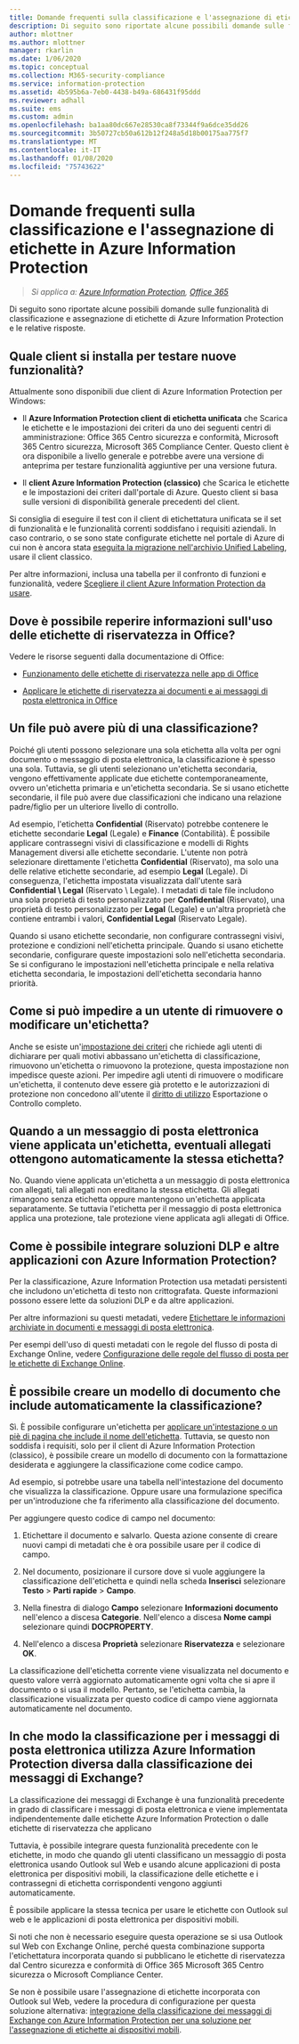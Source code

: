```yaml
---
title: Domande frequenti sulla classificazione e l'assegnazione di etichette - AIP
description: Di seguito sono riportate alcune possibili domande sulle funzionalità di classificazione e assegnazione di etichette di Azure Information Protection e le relative risposte.
author: mlottner
ms.author: mlottner
manager: rkarlin
ms.date: 1/06/2020
ms.topic: conceptual
ms.collection: M365-security-compliance
ms.service: information-protection
ms.assetid: 4b595b6a-7eb0-4438-b49a-686431f95ddd
ms.reviewer: adhall
ms.suite: ems
ms.custom: admin
ms.openlocfilehash: ba1aa80dc667e28530ca8f73344f9a6dce35dd26
ms.sourcegitcommit: 3b50727cb50a612b12f248a5d18b00175aa775f7
ms.translationtype: MT
ms.contentlocale: it-IT
ms.lasthandoff: 01/08/2020
ms.locfileid: "75743622"
---
```

# <a name="frequently-asked-questions-about-classification-and-labeling-in-azure-information-protection"></a>Domande frequenti sulla classificazione e l'assegnazione di etichette in Azure Information Protection

>*Si applica a: [Azure Information Protection](https://azure.microsoft.com/pricing/details/information-protection), [Office 365](https://download.microsoft.com/download/E/C/F/ECF42E71-4EC0-48FF-AA00-577AC14D5B5C/Azure_Information_Protection_licensing_datasheet_EN-US.pdf)*


Di seguito sono riportate alcune possibili domande sulle funzionalità di classificazione e assegnazione di etichette di Azure Information Protection  e le relative risposte. 

## <a name="which-client-do-i-install-for-testing-new-functionality"></a>Quale client si installa per testare nuove funzionalità?

Attualmente sono disponibili due client di Azure Information Protection per Windows: 

- Il **Azure Information Protection client di etichetta unificata** che Scarica le etichette e le impostazioni dei criteri da uno dei seguenti centri di amministrazione: Office 365 Centro sicurezza e conformità, Microsoft 365 Centro sicurezza, Microsoft 365 Compliance Center. Questo client è ora disponibile a livello generale e potrebbe avere una versione di anteprima per testare funzionalità aggiuntive per una versione futura.

- Il **client Azure Information Protection (classico)** che Scarica le etichette e le impostazioni dei criteri dall'portale di Azure. Questo client si basa sulle versioni di disponibilità generale precedenti del client.

Si consiglia di eseguire il test con il client di etichettatura unificata se il set di funzionalità e le funzionalità correnti soddisfano i requisiti aziendali. In caso contrario, o se sono state configurate etichette nel portale di Azure di cui non è ancora stata [eseguita la migrazione nell'archivio Unified Labeling](configure-policy-migrate-labels.md), usare il client classico.

Per altre informazioni, inclusa una tabella per il confronto di funzioni e funzionalità, vedere [Scegliere il client Azure Information Protection da usare](./rms-client/use-client.md#choose-which-labeling-client-to-use-for-windows-computers).

## <a name="where-can-i-find-information-about-using-sensitivity-labels-in-office"></a>Dove è possibile reperire informazioni sull'uso delle etichette di riservatezza in Office?

Vedere le risorse seguenti dalla documentazione di Office:

- [Funzionamento delle etichette di riservatezza nelle app di Office](https://docs.microsoft.com/microsoft-365/compliance/sensitivity-labels-office-apps)

- [Applicare le etichette di riservatezza ai documenti e ai messaggi di posta elettronica in Office](https://support.office.com/article/Apply-sensitivity-labels-to-your-documents-and-email-within-Office-2f96e7cd-d5a4-403b-8bd7-4cc636bae0f9#ID0EBFAAA=Office_365)


## <a name="can-a-file-have-more-than-one-classification"></a>Un file può avere più di una classificazione?

Poiché gli utenti possono selezionare una sola etichetta alla volta per ogni documento o messaggio di posta elettronica, la classificazione è spesso una sola. Tuttavia, se gli utenti selezionano un'etichetta secondaria, vengono effettivamente applicate due etichette contemporaneamente, ovvero un'etichetta primaria e un'etichetta secondaria. Se si usano etichette secondarie, il file può avere due classificazioni che indicano una relazione padre/figlio per un ulteriore livello di controllo.

Ad esempio, l'etichetta **Confidential** (Riservato) potrebbe contenere le etichette secondarie **Legal** (Legale) e **Finance** (Contabilità). È possibile applicare contrassegni visivi di classificazione e modelli di Rights Management diversi alle etichette secondarie. L'utente non potrà selezionare direttamente l'etichetta **Confidential** (Riservato), ma solo una delle relative etichette secondarie, ad esempio **Legal** (Legale). Di conseguenza, l'etichetta impostata visualizzata dall'utente sarà **Confidential \ Legal** (Riservato \ Legale). I metadati di tale file includono una sola proprietà di testo personalizzato per **Confidential** (Riservato), una proprietà di testo personalizzato per **Legal** (Legale) e un'altra proprietà che contiene entrambi i valori, **Confidential Legal** (Riservato Legale). 

Quando si usano etichette secondarie, non configurare contrassegni visivi, protezione e condizioni nell'etichetta principale. Quando si usano etichette secondarie, configurare queste impostazioni solo nell'etichetta secondaria. Se si configurano le impostazioni nell'etichetta principale e nella relativa etichetta secondaria, le impostazioni dell'etichetta secondaria hanno priorità.

## <a name="how-do-i-prevent-somebody-from-removing-or-changing-a-label"></a>Come si può impedire a un utente di rimuovere o modificare un'etichetta?

Anche se esiste un'[impostazione dei criteri](configure-policy-settings.md) che richiede agli utenti di dichiarare per quali motivi abbassano un'etichetta di classificazione, rimuovono un'etichetta o rimuovono la protezione, questa impostazione non impedisce queste azioni. Per impedire agli utenti di rimuovere o modificare un'etichetta, il contenuto deve essere già protetto e le autorizzazioni di protezione non concedono all'utente il [diritto di utilizzo](configure-usage-rights.md) Esportazione o Controllo completo. 

## <a name="when-an-email-is-labeled-do-any-attachments-automatically-get-the-same-labeling"></a>Quando a un messaggio di posta elettronica viene applicata un'etichetta, eventuali allegati ottengono automaticamente la stessa etichetta?

No. Quando viene applicata un'etichetta a un messaggio di posta elettronica con allegati, tali allegati non ereditano la stessa etichetta. Gli allegati rimangono senza etichetta oppure mantengono un'etichetta applicata separatamente. Se tuttavia l'etichetta per il messaggio di posta elettronica applica una protezione, tale protezione viene applicata agli allegati di Office.

## <a name="how-can-dlp-solutions-and-other-applications-integrate-with-azure-information-protection"></a>Come è possibile integrare soluzioni DLP e altre applicazioni con Azure Information Protection?

Per la classificazione, Azure Information Protection usa metadati persistenti che includono un'etichetta di testo non crittografata. Queste informazioni possono essere lette da soluzioni DLP e da altre applicazioni. 

Per altre informazioni su questi metadati, vedere [Etichettare le informazioni archiviate in documenti e messaggi di posta elettronica](configure-policy.md#label-information-stored-in-emails-and-documents).

Per esempi dell'uso di questi metadati con le regole del flusso di posta di Exchange Online, vedere [Configurazione delle regole del flusso di posta per le etichette di Exchange Online](configure-exo-rules.md).

## <a name="can-i-create-a-document-template-that-automatically-includes-the-classification"></a>È possibile creare un modello di documento che include automaticamente la classificazione?

Sì. È possibile configurare un'etichetta per [applicare un'intestazione o un piè di pagina che include il nome dell'etichetta](configure-policy-markings.md). Tuttavia, se questo non soddisfa i requisiti, solo per il client di Azure Information Protection (classico), è possibile creare un modello di documento con la formattazione desiderata e aggiungere la classificazione come codice campo. 

Ad esempio, si potrebbe usare una tabella nell'intestazione del documento che visualizza la classificazione. Oppure usare una formulazione specifica per un'introduzione che fa riferimento alla classificazione del documento.

Per aggiungere questo codice di campo nel documento:

1. Etichettare il documento e salvarlo. Questa azione consente di creare nuovi campi di metadati che è ora possibile usare per il codice di campo.

2. Nel documento, posizionare il cursore dove si vuole aggiungere la classificazione dell'etichetta e quindi nella scheda **Inserisci** selezionare **Testo** > **Parti rapide** > **Campo**.

3. Nella finestra di dialogo **Campo** selezionare **Informazioni documento** nell'elenco a discesa **Categorie**. Nell'elenco a discesa **Nome campi** selezionare quindi **DOCPROPERTY**.

4. Nell'elenco a discesa **Proprietà** selezionare **Riservatezza** e selezionare **OK**.

La classificazione dell'etichetta corrente viene visualizzata nel documento e questo valore verrà aggiornato automaticamente ogni volta che si apre il documento o si usa il modello. Pertanto, se l'etichetta cambia, la classificazione visualizzata per questo codice di campo viene aggiornata automaticamente nel documento.

## <a name="how-is-classification-for-emails-using-azure-information-protection-different-from-exchange-message-classification"></a>In che modo la classificazione per i messaggi di posta elettronica utilizza Azure Information Protection diversa dalla classificazione dei messaggi di Exchange?

La classificazione dei messaggi di Exchange è una funzionalità precedente in grado di classificare i messaggi di posta elettronica e viene implementata indipendentemente dalle etichette Azure Information Protection o dalle etichette di riservatezza che applicano

Tuttavia, è possibile integrare questa funzionalità precedente con le etichette, in modo che quando gli utenti classificano un messaggio di posta elettronica usando Outlook sul Web e usando alcune applicazioni di posta elettronica per dispositivi mobili, la classificazione delle etichette e i contrassegni di etichetta corrispondenti vengono aggiunti automaticamente.

È possibile applicare la stessa tecnica per usare le etichette con Outlook sul web e le applicazioni di posta elettronica per dispositivi mobili.

Si noti che non è necessario eseguire questa operazione se si usa Outlook sul Web con Exchange Online, perché questa combinazione supporta l'etichettatura incorporata quando si pubblicano le etichette di riservatezza dal Centro sicurezza e conformità di Office 365 Microsoft 365 Centro sicurezza o Microsoft Compliance Center.

Se non è possibile usare l'assegnazione di etichette incorporata con Outlook sul Web, vedere la procedura di configurazione per questa soluzione alternativa: [integrazione della classificazione dei messaggi di Exchange con Azure Information Protection per una soluzione per l'assegnazione di etichette ai dispositivi mobili](./rms-client/client-admin-guide-customizations.md#integration-with-exchange-message-classification-for-a-mobile-device-labeling-solution).
